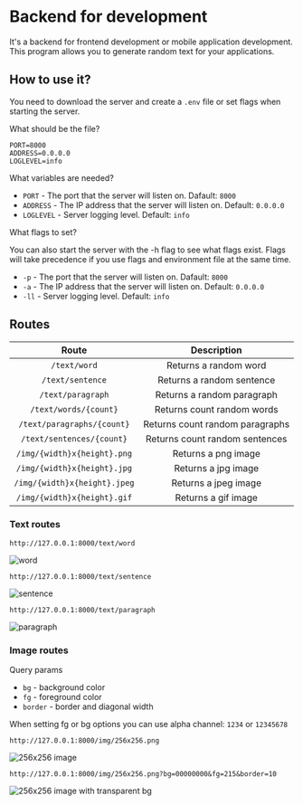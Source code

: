 # Backend for development

It's a backend for frontend development or mobile application development. This program allows you to generate random text for your applications.

## How to use it?

You need to download the server and create a `.env` file or set flags when starting the server.

What should be the file?

```env
PORT=8000
ADDRESS=0.0.0.0
LOGLEVEL=info
```

What variables are needed?

* `PORT` - The port that the server will listen on. Dafault: `8000`
* `ADDRESS` - The IP address that the server will listen on. Default: `0.0.0.0`
* `LOGLEVEL` - Server logging level. Default: `info`

What flags to set?

You can also start the server with the -h flag to see what flags exist.
Flags will take precedence if you use flags and environment file at the same time.

* `-p` - The port that the server will listen on. Dafault: `8000`
* `-a` - The IP address that the server will listen on. Default: `0.0.0.0`
* `-ll` - Server logging level. Default: `info`

## Routes

|           **Route**          |         **Description**         |
|:----------------------------:|:-------------------------------:|
| `/text/word`                 | Returns a random word           |
| `/text/sentence`             | Returns a random sentence       |
| `/text/paragraph`            | Returns a random paragraph      |
| `/text/words/{count}`        | Returns count random words      |
| `/text/paragraphs/{count}`   | Returns count random paragraphs |
| `/text/sentences/{count}`    | Returns count random sentences  |
| `/img/{width}x{height}.png`  | Returns a png image             |
| `/img/{width}x{height}.jpg`  | Returns a jpg image             |
| `/img/{width}x{height}.jpeg` | Returns a jpeg image            |
| `/img/{width}x{height}.gif`  | Returns a gif image             |

### Text routes

`http://127.0.0.1:8000/text/word`

![word](https://imgur.com/iAHbQMA.png)

`http://127.0.0.1:8000/text/sentence`

![sentence](https://imgur.com/g4UyvKL.png)

`http://127.0.0.1:8000/text/paragraph`

![paragraph](https://imgur.com/xQWqyJo.png)

### Image routes

Query params

* `bg` - background color
* `fg` - foreground color
* `border` - border and diagonal width

When setting fg or bg options you can use alpha channel: `1234` or `12345678`

`http://127.0.0.1:8000/img/256x256.png`

![256x256 image](https://imgur.com/j97nzA5.png)

`http://127.0.0.1:8000/img/256x256.png?bg=00000000&fg=215&border=10`

![256x256 image with transparent bg](https://imgur.com/8qi3U6z.png)
